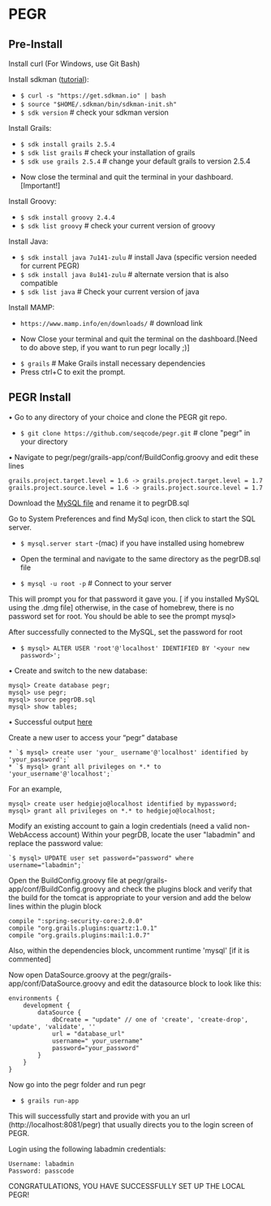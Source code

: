 # PEGR

## Pre-Install

Install curl (For Windows, use Git Bash)

Install sdkman ([tutorial](http://sdkman.io/install.html)):

  * `$ curl -s "https://get.sdkman.io" | bash`
  * `$ source "$HOME/.sdkman/bin/sdkman-init.sh"`
  * `$ sdk version` # check your sdkman version

Install Grails:

* `$ sdk install grails 2.5.4`
* `$ sdk list grails`      # check your installation of grails
* `$ sdk use grails 2.5.4` # change your default grails to version 2.5.4

-	Now close the terminal and quit the terminal in your dashboard. [Important!]

Install Groovy:

* `$ sdk install groovy 2.4.4`
* `$ sdk list groovy` # check your current version of groovy

Install Java:

* `$ sdk install java 7u141-zulu` # install Java (specific version needed for current PEGR)
* `$ sdk install java 8u141-zulu` # alternate version that is also compatible
* `$ sdk list java` # Check your current version of java

Install MAMP:
* `https://www.mamp.info/en/downloads/` # download link

-	Now Close your terminal and quit the terminal on the dashboard.[Need to do above step, if you want to run pegr locally ;)]

* `$ grails` # Make Grails install necessary dependencies
* Press ctrl+C to exit the prompt.

## PEGR Install

•	Go to any directory of your choice and clone the PEGR git repo.

* `$ git clone https://github.com/seqcode/pegr.git` # clone "pegr" in your directory

•	Navigate to pegr/pegr/grails-app/conf/BuildConfig.groovy and edit these lines

    grails.project.target.level = 1.6 -> grails.project.target.level = 1.7
    grails.project.source.level = 1.6 -> grails.project.source.level = 1.7

Download the [MySQL file](https://psu.app.box.com/file/175943271869) and rename it to pegrDB.sql

Go to System Preferences and find MySql icon, then click to start the SQL server.
* `$ mysql.server start` -(mac) if you have installed using homebrew

-	Open the terminal and navigate to the same directory as the pegrDB.sql file
* `$ mysql -u root -p` # Connect to your server

This will prompt you for that password it gave you. [ if you installed MySQL using the .dmg file] otherwise, in the case of homebrew, there is no password set for root. You should be able to see the prompt mysql>

After successfully connected to the MySQL, set the password for root

* `$ mysql> ALTER USER 'root'@'localhost' IDENTIFIED BY '<your new password>';`

•	Create and switch to the new database:

	mysql> Create database pegr;
	mysql> use pegr;
	mysql> source pegrDB.sql
	mysql> show tables;

  •	Successful output [here](image/pegr/pegr12.png)

Create a new user to access your “pegr” database

    * `$ mysql> create user 'your_ username'@'localhost' identified by 'your_password';`
    * `$ mysql> grant all privileges on *.* to 'your_username'@'localhost';`

For an example,

    mysql> create user hedgiejo@localhost identified by mypassword;
    mysql> grant all privileges on *.* to hedgiejo@localhost;

Modify an existing account to gain a login credentials (need a valid non-WebAccess account)
Within your pegrDB, locate the user "labadmin" and replace the password value:

    `$ mysql> UPDATE user set password="password" where username="labadmin";`

Open the BuildConfig.groovy file at pegr/grails-app/conf/BuildConfig.groovy and check the plugins block and verify that the build for the tomcat is appropriate to your version and add the below lines within the plugin block

    compile ":spring-security-core:2.0.0"
    compile "org.grails.plugins:quartz:1.0.1"
    compile "org.grails.plugins:mail:1.0.7"

Also, within the dependencies block, uncomment runtime 'mysql' 	[if it is commented]

Now open DataSource.groovy at the pegr/grails-app/conf/DataSource.groovy and edit the datasource block to look like this:

    environments {
        development {
            dataSource {
                dbCreate = "update" // one of 'create', 'create-drop', 'update', 'validate', ''
                url = "database_url"
    			username=" your_username"
    			password="your_password"
            }
        }
    }

Now go into the pegr folder and run pegr
  * `$ grails run-app`

This will successfully start and provide with you an url (http://localhost:8081/pegr) that usually directs you to the login screen of PEGR.

Login using the following labadmin credentials:

    Username: labadmin
    Password: passcode

CONGRATULATIONS, YOU HAVE SUCCESSFULLY SET UP THE LOCAL PEGR!

